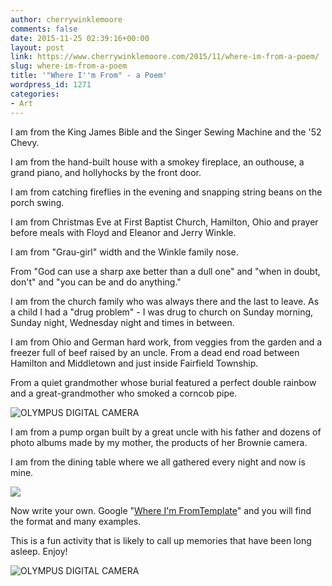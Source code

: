 ```yaml
---
author: cherrywinklemoore
comments: false
date: 2015-11-25 02:39:16+00:00
layout: post
link: https://www.cherrywinklemoore.com/2015/11/where-im-from-a-poem/
slug: where-im-from-a-poem
title: '"Where I''m From" - a Poem'
wordpress_id: 1271
categories:
- Art
---
```


I am from the King James Bible and the Singer Sewing Machine and the '52 Chevy.

I am from the hand-built house with a smokey fireplace, an outhouse, a grand piano, and hollyhocks by the front door.

I am from catching fireflies in the evening and snapping string beans on the porch swing.

I am from Christmas Eve at First Baptist Church, Hamilton, Ohio and prayer before meals with Floyd and Eleanor and Jerry Winkle.

I am from "Grau-girl" width and the Winkle family nose.

From "God can use a sharp axe better than a dull one" and "when in doubt, don't" and "you can be and do anything."

I am from the church family who was always there and the last to leave. As a child I had a "drug problem" - I was drug to church on Sunday morning, Sunday night, Wednesday night and times in between.

I am from Ohio and German hard work, from veggies from the garden and a freezer full of beef raised by an uncle. From a dead end road between Hamilton and Middletown and just inside Fairfield Township.

From a quiet grandmother whose burial featured a perfect double rainbow and a great-grandmother who smoked a corncob pipe.

![OLYMPUS DIGITAL CAMERA](https://www.cherrywinklemoore.com/wp-content/uploads/View-of-house-2-1024x768.jpg)

I am from a pump organ built by a great uncle with his father and dozens of photo albums made by my mother, the products of her Brownie camera.

I am from the dining table where we all gathered every night and now is mine.

![](https://www.cherrywinklemoore.com/wp-content/uploads/View-of-house-3-1024x768.jpg)

Now write your own. Google "[Where I'm FromTemplate](https://www.google.de/search?q=Where+I%27m+From+Template)" and you will find the format and many examples.

This is a fun activity that is likely to call up memories that have been long asleep. Enjoy!

![OLYMPUS DIGITAL CAMERA](https://www.cherrywinklemoore.com/wp-content/uploads/Down-the-Road-768x1024.jpg)
